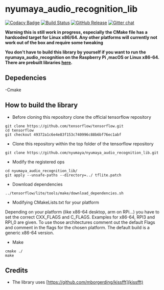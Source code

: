 # nyumaya_audio_recognition_lib

[![Codacy Badge](https://api.codacy.com/project/badge/Grade/c66fbe7fad2942018121844687ede135)](https://app.codacy.com/app/yodakohl/nyumaya_audio_recognition_lib?utm_source=github.com&utm_medium=referral&utm_content=nyumaya/nyumaya_audio_recognition_lib&utm_campaign=Badge_Grade_Dashboard)
[![Build Status](https://travis-ci.org/nyumaya/nyumaya_audio_recognition_lib.svg?branch=master)](https://travis-ci.org/nyumaya/nyumaya_audio_recognition_lib)
[![GitHub Release](https://github-basic-badges.herokuapp.com/release/nyumaya/nyumaya_audio_recognition_lib.svg)]()
[![Gitter chat](https://badges.gitter.im/gitterHQ/gitter.png)](https://gitter.im/nyumaya_audio_recognition)

**Warning this is still work in progress, especially the CMake file has a hardcoded target for Linux x86/64. Any other platforms will currently not work out of the box and require some tweaking**

**You don't have to build this library by yourself if you want to run the nyumaya_audio_recognition on the Raspberry Pi
,macOS or Linux x86-64. There are prebuilt libraries [here](https://github.com/nyumaya/nyumaya_audio_recognition/tree/master/lib).**

## Depedencies
-Cmake

## How to build the library


- Before cloning this repository clone the official tensorflow repository

```
git clone https://github.com/tensorflow/tensorflow.git 
cd tensorflow
git checkout 49372a1c6e4e83f153c740996c88b6bf76ec1abf 
```

- Clone this repository within the top folder of the tensorflow repository


```
git clone https://github.com/nyumaya/nyumaya_audio_recognition_lib.git

```

- Modify the registered ops

```
cd nyumaya_audio_recognition_lib/
git apply --unsafe-paths --directory=../ tflite.patch
```

- Download dependencies

```
../tensorflow/lite/tools/make/download_dependencies.sh 
```

- Modifying CMakeLists.txt for your platform

Depending on your platform (like x86-64 desktop, arm on RPi...) you have to set the correct CXX_FLAGS and C_FLAGS. 
Examples for x86-64, RPI3 and RPI_0 are given. To use those architectures comment out the default Flags and comment in
the flags for the chosen platform. The default build is a generic x86-64 version.


- Make

```
cmake ./
make 
```

## Credits


- The library uses [https://github.com/mborgerding/kissfft](kissfft)
